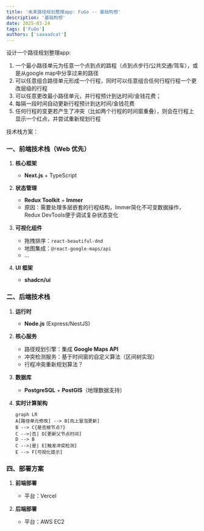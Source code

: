 ```yaml
---
title: '未来路径规划整理app: FuGo -- 基础构想'
description: '基础构想'
date: 2025-03-24
tags: ['FuGo']
authors: ['saaaadcat']
---
```


设计一个路径规划整理app:

1. 一个最小路径单元为任意一个点到点的路程（点到点步行/公共交通/驾车），或是从google map中分享过来的路径
2. 可以任意组合路径单元形成一个行程，同时可以任意组合任何行程行程一个更改层级的行程
3. 可以任意更改最小路径单元，并行程预计到达时间/金钱花费；
4. 每隔一段时间自动更新行程预计到达时间/金钱花费
5. 任何行程的变更若产生了冲突（比如两个行程的时间窗重叠），则会在行程上显示一个红点，并尝试重新规划行程

技术栈方案：

### 一、前端技术栈（Web 优先）

1. **核心框架**
   - **Next.js** + TypeScript

2. **状态管理**
   - **Redux Toolkit** + **Immer**
   - 原因：需要处理多层嵌套的行程结构，Immer简化不可变数据操作，Redux DevTools便于调试复杂状态变化

3. **可视化组件**
   - 拖拽排序：`react-beautiful-dnd`
   - 地图集成：`@react-google-maps/api`
   - ...

4. **UI 框架**
   - **shadcn/ui**

### 二、后端技术栈

1. **运行时**
   - **Node.js** (Express/NestJS)

2. **核心服务**
   - 路径规划引擎：集成 **Google Maps API**
   - 冲突检测服务：基于时间窗的自定义算法（区间树实现）
   - 行程冲突重新规划算法？

3. **数据库**
   - **PostgreSQL** + **PostGIS**（地理数据支持）

3. **实时计算架构**

   ```mermaid
   graph LR
   A[路径单元修改] --> B[向上冒泡更新]
   B --> C{是否根节点?}
   C -->|否| D[更新父节点时间]
   D --> B
   C -->|是| E[触发冲突检测]
   E --> F[可视化提示]
   ```

### 四、部署方案

1. **前端部署**
   - 平台：Vercel

2. **后端部署**
   - 平台：AWS EC2
